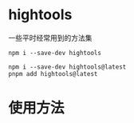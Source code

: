 # hightools

一些平时经常用到的方法集

```shell
npm i --save-dev hightools

npm i --save-dev hightools@latest 
pnpm add hightools@latest  

```


# 使用方法

```javascript



```
